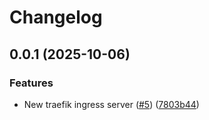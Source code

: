 # Changelog

## 0.0.1 (2025-10-06)


### Features

* New traefik ingress server ([#5](https://github.com/futurebanana/shiplite-evercall/issues/5)) ([7803b44](https://github.com/futurebanana/shiplite-evercall/commit/7803b44e948de3c053adec8f6f32789f22777c3b))
